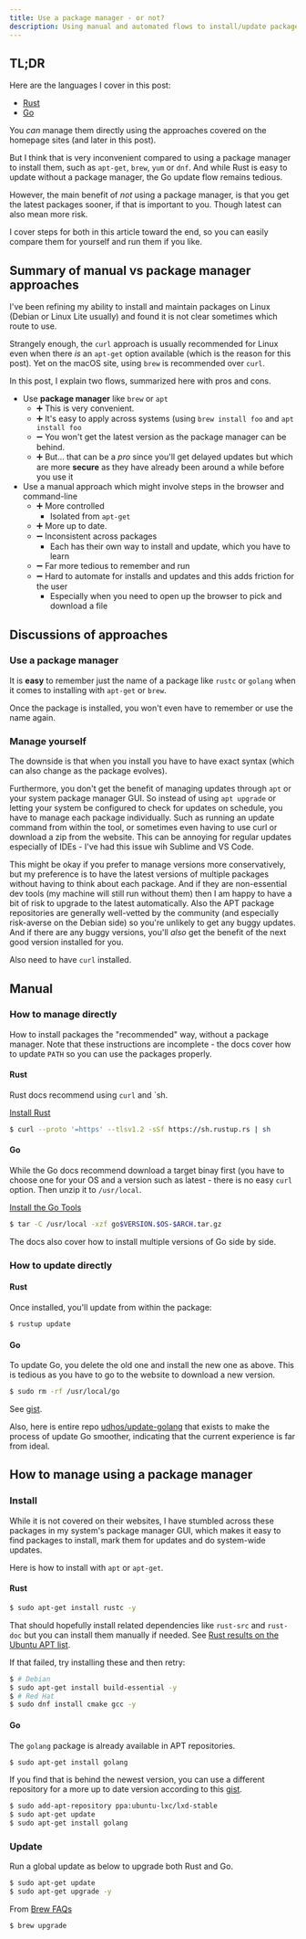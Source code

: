 ```yaml
---
title: Use a package manager - or not?
description: Using manual and automated flows to install/update packages like Rust and Go
---
```


## TL;DR

Here are the languages I cover in this post:

- [Rust](https://github.com/MichaelCurrin/learn-to-code/tree/master/en/topics/scripting_languages/Rust)
- [Go](https://github.com/MichaelCurrin/learn-to-code/tree/master/en/topics/scripting_languages/Go)

You _can_ manage them directly using the approaches covered on the homepage sites (and later in this post). 

But I think that is very inconvenient compared to using a package manager to install them, such as `apt-get`, `brew`, `yum` or `dnf`. And while Rust is easy to update without a package manager, the Go update flow remains tedious.

However, the main benefit of _not_ using a package manager, is that you get the latest packages sooner, if that is important to you. Though latest can also mean more risk.

I cover steps for both in this article toward the end, so you can easily compare them for yourself and run them if you like.


## Summary of manual vs package manager approaches

I've been refining my ability to install and maintain packages on Linux (Debian or Linux Lite usually) and found it is not clear sometimes which route to use.

Strangely enough, the `curl` approach is usually recommended for Linux even when there _is_ an `apt-get` option available (which is the reason for this post). Yet on the macOS site, using `brew` is recommended over `curl`.

In this post, I explain two flows, summarized here with pros and cons.

- Use **package manager** like `brew` or `apt`
    - :heavy_plus_sign: This is very convenient.
    - :heavy_plus_sign: It's easy to apply across systems (using `brew install foo` and `apt install foo`
    - :heavy_minus_sign: You won't get the latest version as the package manager can be behind.
    - :heavy_plus_sign: But... that can be a _pro_ since you'll get delayed updates but which are more **secure** as they have already been around a while before you use it 
- Use a manual approach which might involve steps in the browser and command-line 
    - :heavy_plus_sign: More controlled
        - Isolated from `apt-get`
    - :heavy_plus_sign: More up to date.
    - :heavy_minus_sign: Inconsistent across packages 
        - Each has their own way to install and update, which you have to learn
    - :heavy_minus_sign: Far more tedious to remember and run
    - :heavy_minus_sign: Hard to automate for installs and updates and this adds friction for the user
        - Especially when you need to open up the browser to pick and download a file


## Discussions of approaches

### Use a package manager

It is **easy** to remember just the name of a package like `rustc` or `golang` when it comes to installing with `apt-get` or `brew`.

Once the package is installed, you won't even have to remember or use the name again.


### Manage yourself

The downside is that when you install you have to have exact syntax (which can also change as the package evolves).

Furthermore, you don't get the benefit of managing updates through `apt` or your system package manager GUI. So instead of using `apt upgrade` or letting your system be configured to check for updates on schedule, you have to manage each package individually. Such as running an update command from within the tool, or sometimes even having to use curl or download a zip from the website. This can be annoying for regular updates especially of IDEs - I've had this issue wih Sublime and VS Code.

This might be okay if you prefer to manage versions more conservatively, but my preference is to have the latest versions of multiple packages without having to think about each package. And if they are non-essential dev tools (my machine will still run without them) then I am happy to have a bit of risk to upgrade to the latest automatically. Also the APT package repositories are generally well-vetted by the community (and especially risk-averse on the Debian side) so you're unlikely to get any buggy updates. And if there are any buggy versions, you'll _also_ get the benefit of the next good version installed for you. 

Also need to have `curl` installed.

## Manual

### How to manage directly

How to install packages the "recommended" way, without a package manager. Note that these instructions are incomplete - the docs cover how to update `PATH` so you can use the packages properly.

#### Rust

Rust docs recommend using `curl` and `sh. 

[Install Rust](https://www.rust-lang.org/tools/install)

```sh
$ curl --proto '=https' --tlsv1.2 -sSf https://sh.rustup.rs | sh
```

#### Go

While the Go docs recommend download a target binay first (you have to choose one for your OS and a version such as latest - there is no easy `curl` option. Then unzip it to `/usr/local`.

[Install the Go Tools](https://golang.org/doc/install)

```sh
$ tar -C /usr/local -xzf go$VERSION.$OS-$ARCH.tar.gz
```

The docs also cover how to install multiple versions of Go side by side.


### How to update directly

#### Rust

Once installed, you'll update from within the package:

```sh
$ rustup update
```

#### Go

To update Go, you delete the old one and install the new one as above. This is tedious as you have to go to the website to download a new version.

```sh
$ sudo rm -rf /usr/local/go
```

See [gist](https://gist.github.com/nikhita/432436d570b89cab172dcf2894465753).

Also, here is entire repo [udhos/update-golang](https://github.com/udhos/update-golang) that exists to make the process of update Go smoother, indicating that the current experience is far from ideal.


## How to manage using a package manager

### Install
While it is not covered on their websites, I have stumbled across these packages in my system's package manager GUI, which makes it easy to find packages to install, mark them for updates and do system-wide updates.

Here is how to install with `apt` or `apt-get`.

#### Rust

```sh
$ sudo apt-get install rustc -y
```

That should hopefully install related dependencies like `rust-src` and `rust-doc` but you can install them manually if needed. See [Rust results on the Ubuntu APT list](https://packages.ubuntu.com/search?suite=default&section=all&arch=any&keywords=rust&searchon=names).

If that failed, try installing these and then retry:

```sh
$ # Debian
$ sudo apt-get install build-essential -y
$ # Red Hat
$ sudo dnf install cmake gcc -y
```

#### Go

The `golang` package is already available in APT repositories.

```sh
$ sudo apt-get install golang
```

If you find that is behind the newest version, you can use a different repository for a more up to date version according to this [gist](https://gist.github.com/Adron/4e1e7d0f71da7c415f455d5930ea94c9).

```sh
$ sudo add-apt-repository ppa:ubuntu-lxc/lxd-stable
$ sudo apt-get update
$ sudo apt-get install golang
```

### Update


Run a global update as below to upgrade both Rust and Go.

```sh
$ sudo apt-get update
$ sudo apt-get upgrade -y
```

From [Brew FAQs](https://docs.brew.sh/FAQ)

```sh
$ brew upgrade
```
